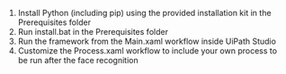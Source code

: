 1. Install Python (including pip) using the provided installation kit in the Prerequisites folder
2. Run install.bat in the Prerequisites folder
3. Run the framework from the Main.xaml workflow inside UiPath Studio
4. Customize the Process.xaml workflow to include your own process to be run after the face recognition